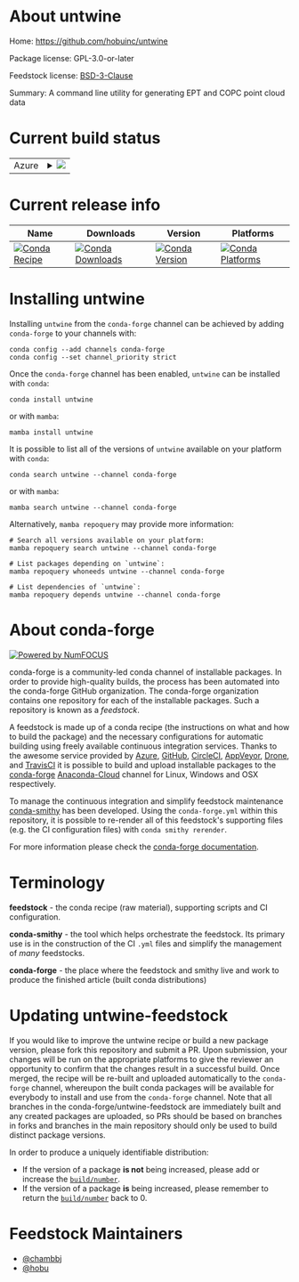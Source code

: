 About untwine
=============

Home: https://github.com/hobuinc/untwine

Package license: GPL-3.0-or-later

Feedstock license: [BSD-3-Clause](https://github.com/conda-forge/untwine-feedstock/blob/main/LICENSE.txt)

Summary: A command line utility for generating EPT and COPC point cloud data

Current build status
====================


<table>
    
  <tr>
    <td>Azure</td>
    <td>
      <details>
        <summary>
          <a href="https://dev.azure.com/conda-forge/feedstock-builds/_build/latest?definitionId=18416&branchName=main">
            <img src="https://dev.azure.com/conda-forge/feedstock-builds/_apis/build/status/untwine-feedstock?branchName=main">
          </a>
        </summary>
        <table>
          <thead><tr><th>Variant</th><th>Status</th></tr></thead>
          <tbody><tr>
              <td>linux_64</td>
              <td>
                <a href="https://dev.azure.com/conda-forge/feedstock-builds/_build/latest?definitionId=18416&branchName=main">
                  <img src="https://dev.azure.com/conda-forge/feedstock-builds/_apis/build/status/untwine-feedstock?branchName=main&jobName=linux&configuration=linux%20linux_64_" alt="variant">
                </a>
              </td>
            </tr><tr>
              <td>linux_aarch64</td>
              <td>
                <a href="https://dev.azure.com/conda-forge/feedstock-builds/_build/latest?definitionId=18416&branchName=main">
                  <img src="https://dev.azure.com/conda-forge/feedstock-builds/_apis/build/status/untwine-feedstock?branchName=main&jobName=linux&configuration=linux%20linux_aarch64_" alt="variant">
                </a>
              </td>
            </tr><tr>
              <td>linux_ppc64le</td>
              <td>
                <a href="https://dev.azure.com/conda-forge/feedstock-builds/_build/latest?definitionId=18416&branchName=main">
                  <img src="https://dev.azure.com/conda-forge/feedstock-builds/_apis/build/status/untwine-feedstock?branchName=main&jobName=linux&configuration=linux%20linux_ppc64le_" alt="variant">
                </a>
              </td>
            </tr><tr>
              <td>osx_64</td>
              <td>
                <a href="https://dev.azure.com/conda-forge/feedstock-builds/_build/latest?definitionId=18416&branchName=main">
                  <img src="https://dev.azure.com/conda-forge/feedstock-builds/_apis/build/status/untwine-feedstock?branchName=main&jobName=osx&configuration=osx%20osx_64_" alt="variant">
                </a>
              </td>
            </tr><tr>
              <td>osx_arm64</td>
              <td>
                <a href="https://dev.azure.com/conda-forge/feedstock-builds/_build/latest?definitionId=18416&branchName=main">
                  <img src="https://dev.azure.com/conda-forge/feedstock-builds/_apis/build/status/untwine-feedstock?branchName=main&jobName=osx&configuration=osx%20osx_arm64_" alt="variant">
                </a>
              </td>
            </tr><tr>
              <td>win_64</td>
              <td>
                <a href="https://dev.azure.com/conda-forge/feedstock-builds/_build/latest?definitionId=18416&branchName=main">
                  <img src="https://dev.azure.com/conda-forge/feedstock-builds/_apis/build/status/untwine-feedstock?branchName=main&jobName=win&configuration=win%20win_64_" alt="variant">
                </a>
              </td>
            </tr>
          </tbody>
        </table>
      </details>
    </td>
  </tr>
</table>

Current release info
====================

| Name | Downloads | Version | Platforms |
| --- | --- | --- | --- |
| [![Conda Recipe](https://img.shields.io/badge/recipe-untwine-green.svg)](https://anaconda.org/conda-forge/untwine) | [![Conda Downloads](https://img.shields.io/conda/dn/conda-forge/untwine.svg)](https://anaconda.org/conda-forge/untwine) | [![Conda Version](https://img.shields.io/conda/vn/conda-forge/untwine.svg)](https://anaconda.org/conda-forge/untwine) | [![Conda Platforms](https://img.shields.io/conda/pn/conda-forge/untwine.svg)](https://anaconda.org/conda-forge/untwine) |

Installing untwine
==================

Installing `untwine` from the `conda-forge` channel can be achieved by adding `conda-forge` to your channels with:

```
conda config --add channels conda-forge
conda config --set channel_priority strict
```

Once the `conda-forge` channel has been enabled, `untwine` can be installed with `conda`:

```
conda install untwine
```

or with `mamba`:

```
mamba install untwine
```

It is possible to list all of the versions of `untwine` available on your platform with `conda`:

```
conda search untwine --channel conda-forge
```

or with `mamba`:

```
mamba search untwine --channel conda-forge
```

Alternatively, `mamba repoquery` may provide more information:

```
# Search all versions available on your platform:
mamba repoquery search untwine --channel conda-forge

# List packages depending on `untwine`:
mamba repoquery whoneeds untwine --channel conda-forge

# List dependencies of `untwine`:
mamba repoquery depends untwine --channel conda-forge
```


About conda-forge
=================

[![Powered by
NumFOCUS](https://img.shields.io/badge/powered%20by-NumFOCUS-orange.svg?style=flat&colorA=E1523D&colorB=007D8A)](https://numfocus.org)

conda-forge is a community-led conda channel of installable packages.
In order to provide high-quality builds, the process has been automated into the
conda-forge GitHub organization. The conda-forge organization contains one repository
for each of the installable packages. Such a repository is known as a *feedstock*.

A feedstock is made up of a conda recipe (the instructions on what and how to build
the package) and the necessary configurations for automatic building using freely
available continuous integration services. Thanks to the awesome service provided by
[Azure](https://azure.microsoft.com/en-us/services/devops/), [GitHub](https://github.com/),
[CircleCI](https://circleci.com/), [AppVeyor](https://www.appveyor.com/),
[Drone](https://cloud.drone.io/welcome), and [TravisCI](https://travis-ci.com/)
it is possible to build and upload installable packages to the
[conda-forge](https://anaconda.org/conda-forge) [Anaconda-Cloud](https://anaconda.org/)
channel for Linux, Windows and OSX respectively.

To manage the continuous integration and simplify feedstock maintenance
[conda-smithy](https://github.com/conda-forge/conda-smithy) has been developed.
Using the ``conda-forge.yml`` within this repository, it is possible to re-render all of
this feedstock's supporting files (e.g. the CI configuration files) with ``conda smithy rerender``.

For more information please check the [conda-forge documentation](https://conda-forge.org/docs/).

Terminology
===========

**feedstock** - the conda recipe (raw material), supporting scripts and CI configuration.

**conda-smithy** - the tool which helps orchestrate the feedstock.
                   Its primary use is in the construction of the CI ``.yml`` files
                   and simplify the management of *many* feedstocks.

**conda-forge** - the place where the feedstock and smithy live and work to
                  produce the finished article (built conda distributions)


Updating untwine-feedstock
==========================

If you would like to improve the untwine recipe or build a new
package version, please fork this repository and submit a PR. Upon submission,
your changes will be run on the appropriate platforms to give the reviewer an
opportunity to confirm that the changes result in a successful build. Once
merged, the recipe will be re-built and uploaded automatically to the
`conda-forge` channel, whereupon the built conda packages will be available for
everybody to install and use from the `conda-forge` channel.
Note that all branches in the conda-forge/untwine-feedstock are
immediately built and any created packages are uploaded, so PRs should be based
on branches in forks and branches in the main repository should only be used to
build distinct package versions.

In order to produce a uniquely identifiable distribution:
 * If the version of a package **is not** being increased, please add or increase
   the [``build/number``](https://docs.conda.io/projects/conda-build/en/latest/resources/define-metadata.html#build-number-and-string).
 * If the version of a package **is** being increased, please remember to return
   the [``build/number``](https://docs.conda.io/projects/conda-build/en/latest/resources/define-metadata.html#build-number-and-string)
   back to 0.

Feedstock Maintainers
=====================

* [@chambbj](https://github.com/chambbj/)
* [@hobu](https://github.com/hobu/)


